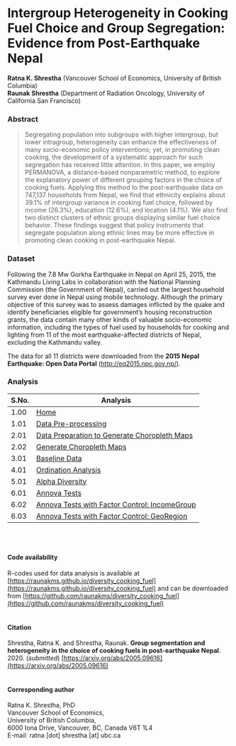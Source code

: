 # Intergroup Heterogeneity in Cooking Fuel Choice and Group Segregation: Evidence from Post-Earthquake Nepal

**Ratna K. Shrestha** (Vancouver School of Economics, University of British Columbia)<br/>
**Raunak Shrestha** (Department of Radiation Oncology, University of California San Francisco)<br/>


### Abstract
> Segregating population into subgroups with higher intergroup, but lower intragroup, heterogeneity can enhance the effectiveness of many socio-economic policy interventions; yet, in promoting clean cooking, the development of a systematic approach for such segregation has received little attention. In this paper, we employ PERMANOVA, a distance-based nonparametric method, to explore the explanatory power of different grouping factors in the choice of cooking fuels. Applying this method to the post-earthquake data on 747,137 households from Nepal, we find that ethnicity explains about 39.1% of intergroup variance in cooking fuel choice, followed by income (26.3%), education (12.6%), and location (4.1%). We also find two distinct clusters of ethnic groups displaying similar fuel choice behavior. These findings suggest that policy instruments that segregate population along ethnic lines may be more effective in promoting clean cooking in post-earthquake Nepal.

### Dataset
Following the 7.8 Mw Gorkha Earthquake in Nepal on April 25, 2015, the Kathmandu Living Labs in collaboration with the National Planning Commission (the Government of Nepal), carried out the largest household survey ever done in Nepal using mobile technology. Although the primary objective of this survey was to assess damages inflicted by the quake and identify beneficiaries eligible for government’s housing reconstruction grants, the data contain many other kinds of valuable socio-economic information, including the types of fuel used by households for cooking and lighting from 11 of the most earthquake-affected districts of Nepal, excluding the Kathmandu valley. 

The data for all 11 districts were downloaded from the **2015 Nepal Earthquake: Open Data Portal** (<http://eq2015.npc.gov.np/>). 

### Analysis

| S.No. | Analysis                                                                                                                                             |
|-------|------------------------------------------------------------------------------------------------------------------------------------------------------|
| 1.00  | [Home](https://raunakms.github.io/diversity_cooking_fuel/)                                                                          |
| 1.01  | [Data Pre-processing](https://raunakms.github.io/diversity_cooking_fuel/01_01_data_preprocess.html)                                |
| 2.01  | [Data Preparation to Generate Choropleth Maps](https://raunakms.github.io/diversity_cooking_fuel/02_01_maps_data_preparation.html) |
| 2.02  | [Generate Choropleth Maps](https://raunakms.github.io/diversity_cooking_fuel/02_02_maps_plot.html)                                 |
| 3.01  | [Baseline Data](https://raunakms.github.io/diversity_cooking_fuel/03_01_baseline_data.html)                                |
| 4.01  | [Ordination Analysis](https://raunakms.github.io/diversity_cooking_fuel/04_01_ordination_analysis.html) |
| 5.01  | [Alpha Diversity](https://raunakms.github.io/diversity_cooking_fuel/05_01_alpha_diversity.html)                                 |
| 6.01  | [Annova Tests](https://raunakms.github.io/diversity_cooking_fuel/06_01_annova_tests.html)                                |
| 6.02  | [Annova Tests with Factor Control: IncomeGroup](https://raunakms.github.io/diversity_cooking_fuel/06_02_annova_tests_factor_control_income.html) |
| 6.03  | [Annova Tests with Factor Control: GeoRegion](https://raunakms.github.io/diversity_cooking_fuel/06_03_annova_tests_factor_control_georegion.html)                                 |


<br/><br/>

#### Code availability
R-codes used for data analysis is available at [https://raunakms.github.io/diversity_cooking_fuel](https://raunakms.github.io/diversity_cooking_fuel) and can be downloaded from [https://github.com/raunakms/diversity_cooking_fuel](https://github.com/raunakms/diversity_cooking_fuel)
<br/><br/>

#### Citation
Shrestha, Ratna K. and Shrestha, Raunak. **Group segmentation and heterogeneity in the choice of cooking fuels in post-earthquake Nepal**. 2020. (*submitted*) [https://arxiv.org/abs/2005.09616](https://arxiv.org/abs/2005.09616)
<br/><br/>

#### Corresponding author
Ratna K. Shrestha, PhD <br/>
Vancouver School of Economics, <br/>
University of British Columbia, <br/>
6000 Iona Drive, Vancouver, BC, Canada V6T 1L4 <br/>
E-mail: ratna [dot] shrestha [at] ubc.ca<br/>
